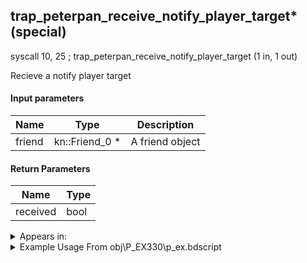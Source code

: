 ## trap_peterpan_receive_notify_player_target* (special)

syscall 10, 25 ; trap_peterpan_receive_notify_player_target (1 in, 1 out)

Recieve a notify player target

#### Input parameters
| Name | Type | Description
|------|------|------------
| friend   | kn::Friend_0 *   | A friend object


#### Return Parameters
| Name | Type
|------|-----
| received   | bool   


<details>
	<summary>Appears in:</summary>
| filename | Entity (obj)
|----------|-------------
| obj\P_EX330\p_ex.bdscript       | ((P) Peter Pan)          

</details>

<details>
	<summary>Example Usage From obj\P_EX330\p_ex.bdscript</summary>
L6204:
 popToSp 4
 popToSp 0
 pushFromFSp 0
 syscall 10, 25 ; trap_peterpan_receive_notify_player_target (1 in, 1 out)
 jz L6254
 pushFromFSp 0
 syscall 2, 23 ; trap_btlobj_target (1 in, 1 out)
 syscall 1, 140 ; trap_target_is_exist (1 in, 1 out)
 eqz 
 dup 
 jnz L6232
 pushFromFSpVal 40
 pushImmf 300
 subf 
 supzf 
 neqzv
</details>

